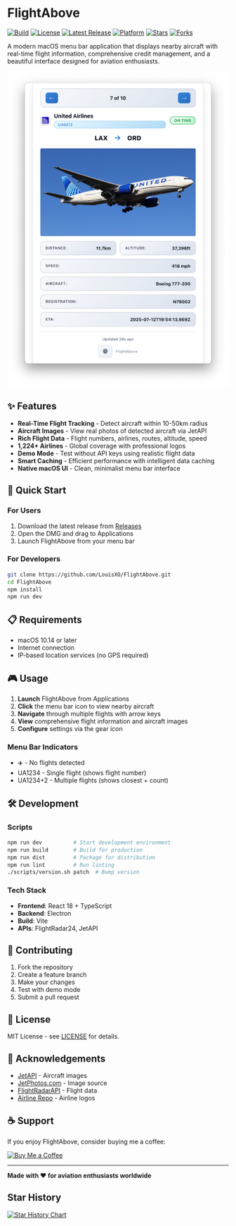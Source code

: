 # FlightAbove

[![Build](https://img.shields.io/github/actions/workflow/status/LouisXO/FlightAbove/ci.yml?branch=main&label=build)](https://github.com/LouisXO/FlightAbove/actions)
[![License](https://img.shields.io/github/license/LouisXO/FlightAbove)](LICENSE)
[![Latest Release](https://img.shields.io/github/v/release/LouisXO/FlightAbove?include_prereleases)](https://github.com/LouisXO/FlightAbove/releases)
[![Platform](https://img.shields.io/badge/platform-macOS-blue)](https://www.apple.com/macos/)
[![Stars](https://img.shields.io/github/stars/LouisXO/FlightAbove?style=social)](https://github.com/LouisXO/FlightAbove/stargazers)
[![Forks](https://img.shields.io/github/forks/LouisXO/FlightAbove?style=social)](https://github.com/LouisXO/FlightAbove/network/members)

A modern macOS menu bar application that displays nearby aircraft with real-time flight information, comprehensive credit management, and a beautiful interface designed for aviation enthusiasts.

![FlightAbove Main App](assets/main_app.jpg)

## ✨ Features

- **Real-Time Flight Tracking** - Detect aircraft within 10-50km radius
- **Aircraft Images** - View real photos of detected aircraft via JetAPI
- **Rich Flight Data** - Flight numbers, airlines, routes, altitude, speed
- **1,224+ Airlines** - Global coverage with professional logos
- **Demo Mode** - Test without API keys using realistic flight data
- **Smart Caching** - Efficient performance with intelligent data caching
- **Native macOS UI** - Clean, minimalist menu bar interface

## 🚀 Quick Start

### For Users
1. Download the latest release from [Releases](https://github.com/LouisXO/FlightAbove/releases)
2. Open the DMG and drag to Applications
3. Launch FlightAbove from your menu bar

### For Developers
```bash
git clone https://github.com/LouisXO/FlightAbove.git
cd FlightAbove
npm install
npm run dev
```

## 📋 Requirements

- macOS 10.14 or later
- Internet connection
- IP-based location services (no GPS required)

## 🎮 Usage

1. **Launch** FlightAbove from Applications
2. **Click** the menu bar icon to view nearby aircraft
3. **Navigate** through multiple flights with arrow keys
4. **View** comprehensive flight information and aircraft images
5. **Configure** settings via the gear icon

### Menu Bar Indicators
- ✈️ - No flights detected
- UA1234 - Single flight (shows flight number)
- UA1234+2 - Multiple flights (shows closest + count)

## 🛠️ Development

### Scripts
```bash
npm run dev          # Start development environment
npm run build        # Build for production
npm run dist         # Package for distribution
npm run lint         # Run linting
./scripts/version.sh patch  # Bump version
```

### Tech Stack
- **Frontend**: React 18 + TypeScript
- **Backend**: Electron
- **Build**: Vite
- **APIs**: FlightRadar24, JetAPI

## 🤝 Contributing

1. Fork the repository
2. Create a feature branch
3. Make your changes
4. Test with demo mode
5. Submit a pull request

## 📄 License

MIT License - see [LICENSE](LICENSE) for details.

## 🙏 Acknowledgements

- [JetAPI](https://github.com/macsencasaus/jetapi) - Aircraft images
- [JetPhotos.com](https://www.jetphotos.com/) - Image source
- [FlightRadarAPI](https://github.com/JeanExtreme002/FlightRadarAPI) - Flight data
- [Airline Repo](https://github.com/dotmarn/Airlines) - Airline logos

## ☕ Support

If you enjoy FlightAbove, consider buying me a coffee:

[![Buy Me a Coffee](https://img.shields.io/badge/Buy%20Me%20a%20Coffee-FFDD00?style=for-the-badge&logo=buy-me-a-coffee&logoColor=black)](https://www.buymeacoffee.com/louisleng)

---

**Made with ❤️ for aviation enthusiasts worldwide**

## Star History

[![Star History Chart](https://api.star-history.com/svg?repos=LouisXO/FlightAbove&type=Date)](https://www.star-history.com/#LouisXO/FlightAbove&Date)
